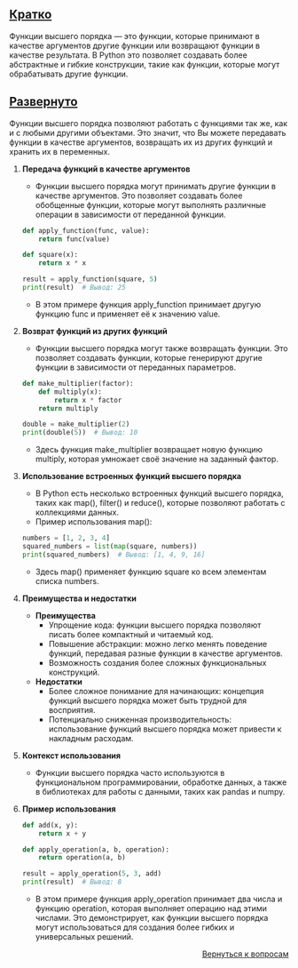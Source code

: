 ## <u>Кратко</u>

Функции высшего порядка — это функции, которые принимают в качестве аргументов другие функции или возвращают функции в
качестве результата. В Python это позволяет создавать более абстрактные и гибкие конструкции, такие как функции,
которые могут обрабатывать другие функции.

## <u>Развернуто</u>

Функции высшего порядка позволяют работать с функциями так же, как и с любыми другими объектами. Это значит, что Вы
можете передавать функции в качестве аргументов, возвращать их из других функций и хранить их в переменных.

1. **Передача функций в качестве аргументов**
    - Функции высшего порядка могут принимать другие функции в качестве аргументов. Это позволяет создавать более
      обобщенные функции, которые могут выполнять различные операции в зависимости от переданной функции.
    ```Python
    def apply_function(func, value):
        return func(value)

    def square(x):
        return x * x

    result = apply_function(square, 5)
    print(result)  # Вывод: 25
    ```
    - В этом примере функция apply_function принимает другую функцию func и применяет её к значению value.

2. **Возврат функций из других функций**
    - Функции высшего порядка могут также возвращать функции. Это позволяет создавать функции, которые генерируют
      другие функции в зависимости от переданных параметров.
    ```Python
    def make_multiplier(factor):
        def multiply(x):
            return x * factor
        return multiply

    double = make_multiplier(2)
    print(double(5))  # Вывод: 10
    ```
    - Здесь функция make_multiplier возвращает новую функцию multiply, которая умножает своё значение на
      заданный фактор.

3. **Использование встроенных функций высшего порядка**
    - В Python есть несколько встроенных функций высшего порядка, таких как map(), filter() и reduce(), которые
      позволяют работать с коллекциями данных.
    - Пример использования map():
    ```Python
    numbers = [1, 2, 3, 4]
    squared_numbers = list(map(square, numbers))
    print(squared_numbers)  # Вывод: [1, 4, 9, 16]
    ```
    - Здесь map() применяет функцию square ко всем элементам списка numbers.

4. **Преимущества и недостатки**
    - **Преимущества**
        - Упрощение кода: функции высшего порядка позволяют писать более компактный и читаемый код.
        - Повышение абстракции: можно легко менять поведение функций, передавая разные функции в качестве аргументов.
        - Возможность создания более сложных функциональных конструкций.
    - **Недостатки**
        - Более сложное понимание для начинающих: концепция функций высшего порядка может быть трудной для восприятия.
        - Потенциально сниженная производительность: использование функций высшего порядка может привести к накладным
          расходам.

5. **Контекст использования**
    - Функции высшего порядка часто используются в функциональном программировании, обработке данных, а также в
      библиотеках для работы с данными, таких как pandas и numpy.

6. **Пример использования**
    ```Python
    def add(x, y):
        return x + y

    def apply_operation(a, b, operation):
        return operation(a, b)

    result = apply_operation(5, 3, add)
    print(result)  # Вывод: 8
    ```
    - В этом примере функция apply_operation принимает два числа и функцию operation, которая выполняет операцию над
      этими числами. Это демонстрирует, как функции высшего порядка могут использоваться для создания более гибких и
      универсальных решений.

<div align="right">

[Вернуться к вопросам](../Вопросы.md)

</div>

